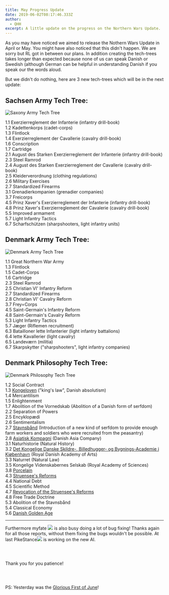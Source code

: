 ```yaml
---
title: May Progress Update
date: 2019-06-02T08:17:46.333Z
author:
  - QHH
excerpt: A little update on the progress on the Northern Wars Update.
---
```

As you may have noticed we aimed to release the Nothern Wars Update in April or May. You might have also noticed that this didn't happen. We are sorry but RL got in between our plans. In addition creating the tech-trees takes longer than expected because none of us can speak Danish or Swedish (although German can be helpful in understanding Danish if you speak our the words aloud.
 
But we didn't do nothing, here are 3 new tech-trees which will be in the next update:

## Sachsen Army Tech Tree:

![Saxony Army Tech Tree](https://media.moddb.com/images/members/3/2784/2783391/profile/Saxony_Army_Techtree.png)

1.1 Exerzierreglement der Infanterie (infantry drill-book)  
1.2 Kadettenkorps (cadet-corps)  
1.3 Flintlock  
1.4 Exerzierreglement der Cavallerie (cavalry drill-book)  
1.6 Conscription  
1.7 Cartridge  
2.1 August des Starken Exerzierreglement der Infanterie (infantry drill-book)  
2.3 Steel Ramrod  
2.4 August des Starken Exerzierreglement der Cavallerie (cavalry drill-book)  
2.5 Kleiderverordnung (clothing regulations)  
2.6 Military Exercises  
2.7 Standardized Firearms  
3.1 Grenadierkompanien (grenadier companies)  
3.7 Freicorps  
4.5 Prinz Xaver's Exerzierreglement der Infanterie (infantry drill-book)  
4.8 Prinz Xaver's Exerzierreglement der Cavalerie (cavalry drill-book)  
5.5 Improved armament  
5.7 Light Infantry Tactics  
6.7 Scharfschützen (sharpshooters, light infantry units)
 
## Denmark Army Tech Tree:

![Denmark Army Tech Tree](https://media.moddb.com/images/members/3/2784/2783391/profile/Denmark_Army_Techtree.png)

1.1 Great Northern War Army  
1.3 Flintlock  
1.5 Cadet-Corps  
1.6 Cartridge  
2.3 Steel Ramrod  
2.5 Christian VI' Infantry Reform  
2.7 Standardized Firearms  
2.8 Christian VI' Cavalry Reform  
3.7 Frey=Corps  
4.5 Saint-Germain's Infantry Reform  
4.8 Saint-Germain's Cavalry Reform  
5.3 Light Infantry Tactics  
5.7 J&aelig;ger (Riflemen recruitment)  
6.3 Batailloner lette Infanterier (light infantry battalions)  
6.4 lette Kavallerier (light cavalry)  
6.5 Landev&aelig;rn (militia)  
6.7 Skarpskytter ("sharpshooters", light infantry companies)  
 
## Denmark Philosophy Tech Tree:

![Denmark Philosophy Tech Tree](https://media.moddb.com/images/members/3/2784/2783391/profile/Denmark_Philo_Techtree.png)

1.2 Social Contract  
1.3 [Kongeloven](https://da.wikipedia.org/wiki/Kongeloven) ("king's law", Danish absolutism)  
1.4 Mercantilism  
1.5 Enlightenment  
1.7 Abolition of the Vornedskab (Abolition of a Danish form of serfdom)  
2.2 Separation of Powers  
2.5 Encyklop&aelig;di  
2.6 Sentimentalism  
2.7 [Stavnsb&aring;nd](https://en.wikipedia.org/wiki/Stavnsb%C3%A5nd) (Introduction of a new kind of serfdom to provide enough farm workers and soldiers who were recruited from the peasantry)  
2.8 [Asiatisk Kompagni](https://en.wikipedia.org/wiki/Danish_Asia_Company) (Danish Asia Company)  
3.1 Naturhistorie (Natural History)  
3.2 [Det Kongelige Danske Skildre-, Billedhugger- og Bygnings-Academie i Ki&oslash;benhavn](https://en.wikipedia.org/wiki/Royal_Danish_Academy_of_Fine_Arts) (Royal Danish Academy of Arts)  
3.3 Naturret (Natural Law)  
3.5 Kongelige Videnskabernes Selskab (Royal Academy of Sciences)  
3.8 [Porcelain](https://en.wikipedia.org/wiki/Royal_Copenhagen)  
4.3 [Struensee's Reforms](https://en.wikipedia.org/wiki/Johann_Friedrich_Struensee#In_control_of_the_government)  
4.4 National Debt  
4.5 Scientific Method  
4.7 [Revocation of the Struensee's Reforms](https://en.wikipedia.org/wiki/Ove_H%C3%B8egh-Guldberg)  
4.8 Free Trade Doctrine  
5.3 Abolition of the Stavnsb&aring;nd  
5.4 Classical Economy  
5.6 [Danish Golden Age](https://en.wikipedia.org/wiki/Danish_Golden_Age)

---

Furthermore myfate [![](https://i.imgur.com/gPHOpAy.jpg)](https://www.twcenter.net/forums/reputation.php?do=addreputation&amp;p=15718965) is also busy doing a lot of bug fixing! Thanks again for all those reports, without them fixing the bugs wouldn't be possible. At last PikeStance[![](https://i.imgur.com/gPHOpAy.jpg)](https://www.twcenter.net/forums/reputation.php?do=addreputation&amp;p=13762448) is working on the new AI.

### &nbsp;

Thank you for you patience!

### &nbsp;

PS: Yesterday was the [Glorious First of June](https://en.wikipedia.org/wiki/Glorious_First_of_June)!</a></p>